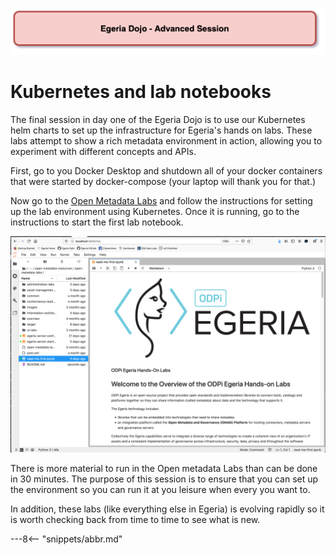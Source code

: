 <!-- SPDX-License-Identifier: CC-BY-4.0 -->
<!-- Copyright Contributors to the ODPi Egeria project 2020. -->

![Red - Advanced sessions](egeria-dojo-session-coding-red-advanced-session.png)

# Kubernetes and lab notebooks

The final session in day one of the Egeria Dojo is to use our Kubernetes helm charts to set up the infrastructure for Egeria's hands on labs.  These labs attempt to show a rich metadata environment in action, allowing you to experiment with different concepts and APIs.

First, go to you Docker Desktop and shutdown all of your docker containers that were started by docker-compose (your laptop will thank you for that.)

Now go to the [Open Metadata Labs](/education/open-metadata-labs/overview) and follow the instructions for setting up the lab environment using Kubernetes.
Once it is running, go to the instructions to start the first lab notebook.

![First Lab Notebook](/education/tutorials/jupyter-tutorial/jupyter-notebook-browser-window.png)

There is more material to run in the Open metadata Labs than can be done in 30 minutes. The purpose of this session is to ensure that you can set up the environment so you can run it at you leisure when every you want to.

In addition, these labs (like everything else in Egeria) is evolving rapidly so it is worth checking back from time to time to see what is new.

---8<-- "snippets/abbr.md"